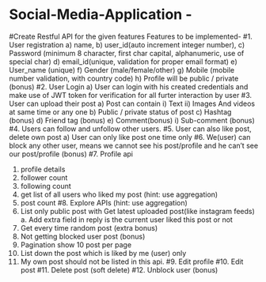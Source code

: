 # Social-Media-Application - 

#Create Restful API for the given features
Features to be implemented-
#1. User registration
a) name,
b) user_id(auto increment integer number),
c) Password (minimum 8 character, first char capital, alphanumeric, use of
special char)
d) email_id(unique, validation for proper email format)
e) User_name (unique)
f) Gender (male/female/other)
g) Mobile (mobile number validation, with country code)
h) Profile will be public / private (bonus)
#2. User Login
a) User can login with his created credentials and make use of JWT token for
verification for all furter interaction by user
#3. User can upload their post
a) Post can contain
i) Text
ii) Images And videos at same time or any one
b) Public / private status of post
c) Hashtag (bonus)
d) Friend tag (bonus)
e) Comment(bonus)
i) Sub-comment (bonus)
#4.  Users can follow and unfollow other users.
#5.  User can also like post, delete own post
a) User can only like post one time only
#6.  We(user) can block any other user, means we cannot see his post/profile and he
can’t see our post/profile (bonus)
#7.  Profile api
1. profile details
2. follower count
3. following count
4. get list of all users who liked my post (hint: use aggregation)
5. post count
#8.  Explore APIs (hint: use aggregation)
1. List only public post with Get latest uploaded post(like instagram feeds)
a. Add extra field in reply is the current user liked this post or not
2. Get every time random post (extra bonus)
3. Not getting blocked user post (bonus)
4. Pagination show 10 post per page
5. List down the post which is liked by me (user) only
6. My own post should not be listed in this api.
#9.  Edit profile
#10. Edit post
#11. Delete post (soft delete)
#12. Unblock user (bonus)
